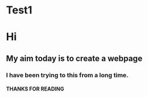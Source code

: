# Test1
<h1>Hi
  
<h2>My aim today is to create a webpage

<h3>I have been trying to this from a long time.
  
<h4> THANKS FOR READING
